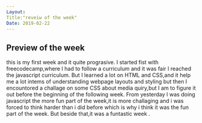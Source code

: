 ```yaml
---
Layout:
Title:"reveiw of the week"
Date: 2019-02-22
---
```

## Preview of the week
this is my first week and it quite prograsive.
I started fist with freecodecamp,where I had to follow a curriculum and it was fair I reached the javascript curriculum.
But I learned a lot on HTML and CSS,and it help me a lot intems of understanding webpage layouts and styling but then I encountored a challage on some CSS about media quiry,but I am to figure it out before the beginning of the following week.
From yesterday I was doing javascript the more fun part of the week,it is more challaging and i was forced to think harder than i did before which is why i think it was the fun part of the week.
But beside that,it was a funtastic week . 